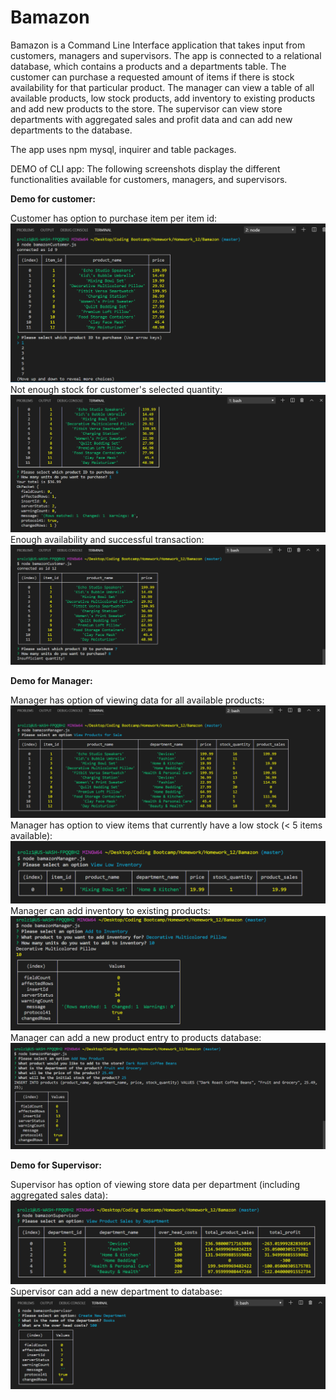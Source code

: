 # Bamazon

Bamazon is a Command Line Interface application that takes input from customers, managers and supervisors. The app is connected to a relational database, which contains a products and a departments table. The customer can purchase a requested amount of items if there is stock availability for that particular product. The manager can view a table of all available products, low stock products, add inventory to existing products and add new products to the store. The supervisor can view store departments with aggregated sales and profit data and can add new departments to the database.

The app uses npm mysql, inquirer and table packages.

DEMO of CLI app: The following screenshots display the different functionalities available for customers, managers, and supervisors.

**Demo for customer:**

Customer has option to purchase item per item id:
![Customer has option to purchase item per item id](/demo/customer_purchase.PNG)
Not enough stock for customer's selected quantity:
![Not enough stock for customer's selected quantity](/demo/customer_stock.PNG)
Enough availability and successful transaction:
![Enough availability and successful transaction](/demo/customer_no_stock.PNG)

**Demo for Manager:**

Manager has option of viewing data for all available products:
![Manager has option of viewing data for all available products](/demo/manager_products.PNG)
Manager has option to view items that currently have a low stock (< 5 items available):
![Manager has option to view items that currently have a low stock (< 5 items available)](/demo/manager_low_stock.PNG)
Manager can add inventory to existing products:
![Manager can add inventory to existing products](/demo/manager_add_low2.PNG)
Manager can add a new product entry to products database:
![Manager can add a new product entry to products database](/demo/manager_add_product.PNG)

**Demo for Supervisor:**

Supervisor has option of viewing store data per department (including aggregated sales data):
![Supervisor has option of viewing store data per department (including aggregated sales data)](/demo/supervisor_departments.PNG)
Supervisor can add a new department to database:
![Supervisor can add a new department to database](/demo/supervisor_add.PNG)
